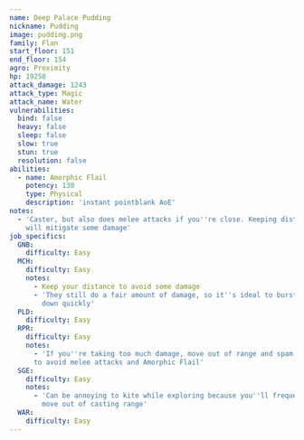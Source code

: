 ```yaml
---
name: Deep Palace Pudding
nickname: Pudding
image: pudding.png
family: Flan
start_floor: 151
end_floor: 154
agro: Proximity
hp: 19258
attack_damage: 1243
attack_type: Magic
attack_name: Water
vulnerabilities:
  bind: false
  heavy: false
  sleep: false
  slow: true
  stun: true
  resolution: false
abilities:
  - name: Amorphic Flail
    potency: 130
    type: Physical
    description: 'instant pointblank AoE'
notes:
  - 'Caster, but also does melee attacks if you''re close. Keeping distance
    will mitigate some damage'
job_specifics:
  GNB:
    difficulty: Easy
  MCH:
    difficulty: Easy
    notes:
      - Keep your distance to avoid some damage
      - 'They still do a fair amount of damage, so it''s ideal to burst them
        down quickly'
  PLD:
    difficulty: Easy
  RPR:
    difficulty: Easy
    notes:
      - 'If you''re taking too much damage, move out of range and spam Harpe
      to avoid melee attacks and Amorphic Flail'
  SGE:
    difficulty: Easy
    notes:
      - 'Can be annoying to kite while exploring because you''ll frequently
        move out of casting range'
  WAR:
    difficulty: Easy
---
```

